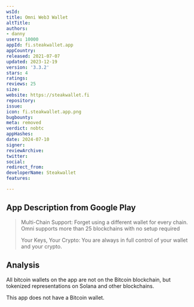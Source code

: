 ```yaml
---
wsId: 
title: Omni Web3 Wallet
altTitle: 
authors:
- danny
users: 10000
appId: fi.steakwallet.app
appCountry: 
released: 2021-07-07
updated: 2023-12-19
version: '3.3.2'
stars: 4
ratings: 
reviews: 25
size: 
website: https://steakwallet.fi
repository: 
issue: 
icon: fi.steakwallet.app.png
bugbounty: 
meta: removed
verdict: nobtc
appHashes: 
date: 2024-07-10
signer: 
reviewArchive: 
twitter: 
social: 
redirect_from: 
developerName: Steakwallet
features: 

---
```


## App Description from Google Play 

> Multi-Chain Support: Forget using a different wallet for every chain. Omni supports more than 25 blockchains with no setup required
> 
> Your Keys, Your Crypto: You are always in full control of your wallet and your crypto.

## Analysis 

All bitcoin wallets on the app are not on the Bitcoin blockchain, but tokenized representations on Solana and other blockchains. 

This app does not have a Bitcoin wallet. 
